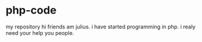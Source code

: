 # php-code
my repository
hi friends am julius. i have started programming in php. i realy need your help you people.
